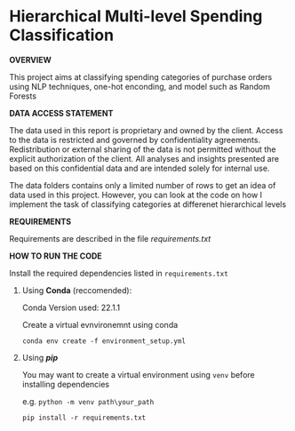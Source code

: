 # Hierarchical Multi-level Spending Classification

**OVERVIEW**

This project aims at classifying spending categories of purchase orders using NLP techniques, one-hot enconding, and model such as Random Forests

**DATA ACCESS STATEMENT**

The data used in this report is proprietary and owned by the client. Access to the data is restricted and governed by confidentiality agreements. Redistribution or external sharing of the data is not permitted without the explicit authorization of the client. All analyses and insights presented are based on this confidential data and are intended solely for internal use.

The data folders contains only a limited number of rows to get an idea of data used in this project. However, you can look at the code on how I implement the task of classifying categories at differenet hierarchical levels

**REQUIREMENTS**

Requirements are described in the file *requirements.txt*

**HOW TO RUN THE CODE**

Install the required dependencies listed in `requirements.txt`

1) Using **Conda** (reccomended):

   Conda Version used: 22.1.1

   Create a virtual evnvironemnt using conda

   `conda env create -f environment_setup.yml`
2) Using ***pip***

   You may want to create a virtual environment using `venv` before installing dependencies

   e.g. `python -m venv path\your_path`

   `pip install -r requirements.txt`
